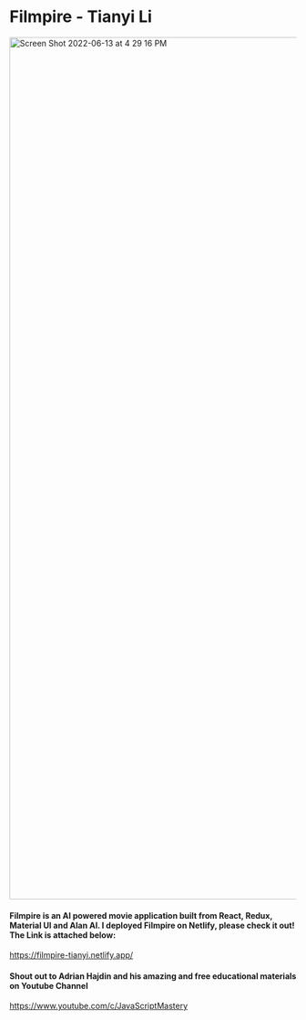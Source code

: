 # Filmpire - Tianyi Li
<img width="1512" alt="Screen Shot 2022-06-13 at 4 29 16 PM" src="https://user-images.githubusercontent.com/49172166/173449035-db5ea040-0ce8-4d94-87c3-5f94b95ac084.png">


#### Filmpire is an AI powered movie application built from React, Redux, Material UI and Alan AI. I deployed Filmpire on Netlify, please check it out! The Link is attached below:
https://filmpire-tianyi.netlify.app/

#### Shout out to Adrian Hajdin and his amazing and free educational materials on Youtube Channel
https://www.youtube.com/c/JavaScriptMastery
